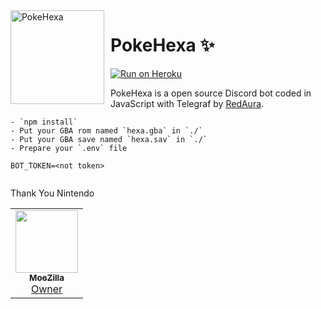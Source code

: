 <img width="150" height="150" align="left" style="float: left; margin: 0 10px 0 0;" alt="PokeHexa" src="https://telegra.ph/file/ca3cf548781f0f8007a0e.jpg?size=256"> 

# PokeHexa ✨
[![Run on Heroku](https://www.herokucdn.com/deploy/button.svg)](https://heroku.com/deploy?template=https://github.com/MoeZilla/PokeHexa-Telegram.git) 



PokeHexa is a open source Discord bot coded in JavaScript with Telegraf by [RedAura](https://github.com/MoeZilla).  
```
- `npm install`
- Put your GBA rom named `hexa.gba` in `./`
- Put your GBA save named `hexa.sav` in `./`
- Prepare your `.env` file

BOT_TOKEN=<not token>
  
```
Thank You Nintendo 

<table>
  <tr>
     <td align="center"><a href="https://github.com/Moezilla"><img src="https://avatars.githubusercontent.com/u/79897294?s=460&u=2c9f32f037f46169f758147d09fd96c3d0126d22&v=4" width="100px;" alt=""/><br /><sub><b>MoeZilla</b></sub></a><br /><a href="https://github.com/houseofgeeks/hg/commits?author=Moezilla" title="Owner">Owner</a></td>
     
  </tr>

